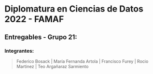 # Diplomatura en Ciencias de Datos 2022 - FAMAF

## **Entregables - Grupo 21:**

### **Integrantes:**

> Federico Bosack | María Fernanda Artola | Francisco Furey | Rocio Martinez | Teo Argañaraz Sarmiento 